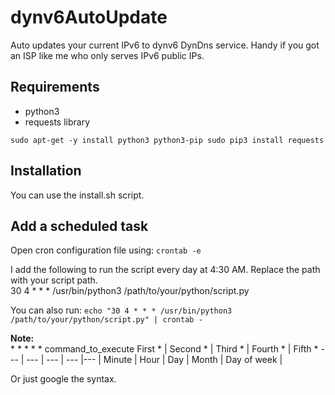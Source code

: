 # dynv6AutoUpdate
Auto updates your current IPv6 to dynv6 DynDns service. Handy if you got an ISP like me who only serves IPv6 public IPs.

## Requirements
- python3
- requests library

``
sudo apt-get -y install python3 python3-pip
sudo pip3 install requests
``

## Installation
You can use the install.sh script.


## Add a scheduled task
Open cron configuration file using:
`crontab -e`

I add the following to run the script every day at 4:30 AM.
Replace the path with your script path.\
30 4 * * * /usr/bin/python3 /path/to/your/python/script.py

You can also run:
``
echo "30 4 * * * /usr/bin/python3 /path/to/your/python/script.py" | crontab -
``

**Note:**\
\* \* \* \* \* command_to_execute
First * | Second * | Third * | Fourth * | Fifth *
--- | --- | --- | --- |--- 
| Minute | Hour | Day | Month | Day of week |



Or just google the syntax.

